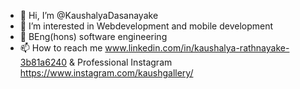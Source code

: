 - 👋 Hi, I’m @KaushalyaDasanayake
- 👀 I’m interested in Webdevelopment and mobile development
- 🌱 BEng(hons) software engineering
- 📫 How to reach me www.linkedin.com/in/kaushalya-rathnayake-3b81a6240 & Professional Instagram https://www.instagram.com/kaushgallery/

<!---
KaushalyaDasanayake/KaushalyaDasanayake is a ✨ special ✨ repository because its `README.md` (this file) appears on your GitHub profile.
You can click the Preview link to take a look at your changes.
--->

